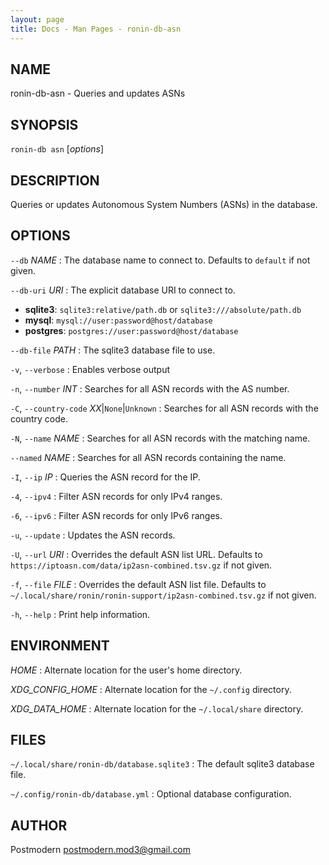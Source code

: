 ```yaml
---
layout: page
title: Docs - Man Pages - ronin-db-asn
---
```


## NAME

ronin-db-asn - Queries and updates ASNs

## SYNOPSIS

`ronin-db asn` [*options*]

## DESCRIPTION

Queries or updates Autonomous System Numbers (ASNs) in the database.

## OPTIONS

`--db` *NAME*
: The database name to connect to. Defaults to `default` if not given.

`--db-uri` *URI*
: The explicit database URI to connect to.

  * **sqlite3**: `sqlite3:relative/path.db` or `sqlite3:///absolute/path.db`
  * **mysql**: `mysql://user:password@host/database`
  * **postgres**: `postgres://user:password@host/database`

`--db-file` *PATH*
: The sqlite3 database file to use.

`-v`, `--verbose`
: Enables verbose output

`-n`, `--number` *INT*
: Searches for all ASN records with the AS number.

`-C`, `--country-code` *XX*\|`None`\|`Unknown`
: Searches for all ASN records with the country code.

`-N`, `--name` *NAME*
: Searches for all ASN records with the matching name.

`--named` *NAME*
: Searches for all ASN records containing the name.

`-I`, `--ip` *IP*
: Queries the ASN record for the IP.

`-4`, `--ipv4`
: Filter ASN records for only IPv4 ranges.

`-6`, `--ipv6`
: Filter ASN records for only IPv6 ranges.

`-u`, `--update`
: Updates the ASN records.

`-U`, `--url` *URI*
: Overrides the default ASN list URL.
  Defaults to `https://iptoasn.com/data/ip2asn-combined.tsv.gz` if not given.

`-f`, `--file` *FILE*
: Overrides the default ASN list file.
  Defaults to `~/.local/share/ronin/ronin-support/ip2asn-combined.tsv.gz`
  if not given.

`-h`, `--help`
: Print help information.

## ENVIRONMENT

*HOME*
: Alternate location for the user's home directory.

*XDG_CONFIG_HOME*
: Alternate location for the `~/.config` directory.

*XDG_DATA_HOME*
: Alternate location for the `~/.local/share` directory.

## FILES

`~/.local/share/ronin-db/database.sqlite3`
: The default sqlite3 database file.

`~/.config/ronin-db/database.yml`
: Optional database configuration.

## AUTHOR

Postmodern <postmodern.mod3@gmail.com>


